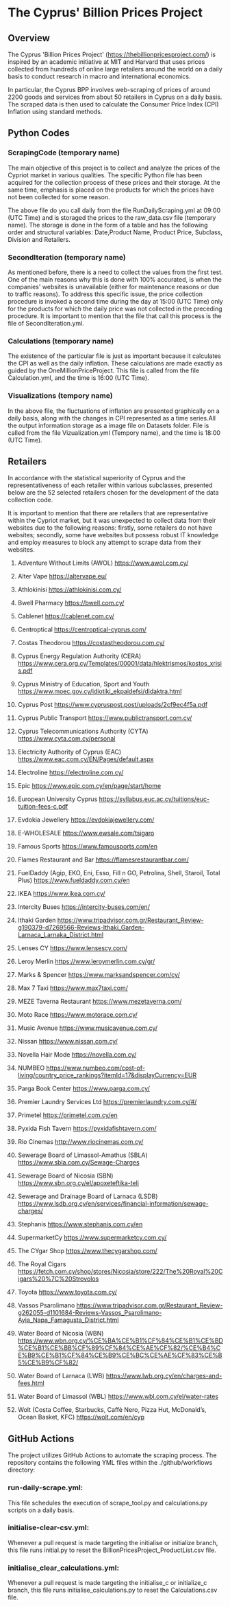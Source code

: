 
# The Cyprus' Billion Prices Project

## Overview

The Cyprus 'Billion Prices Project' (https://thebillionpricesproject.com/) is inspired by an academic initiative at MIT and Harvard that uses prices collected from hundreds of online large retailers around the world on a daily basis to conduct research in macro and international economics. 

In particular, the Cyprus BPP involves web-scraping of prices of around 2200 goods and services from about 50 retailers in Cyprus on a daily basis. The scraped data is then used to calculate the Consumer Price Index (CPI) Inflation using standard methods. 

## Python Codes

### ScrapingCode (temporary name)

The main objective of this project is to collect and analyze the prices of the Cypriot market in various qualities. The specific Python file has been acquired for the collection process of these prices and their storage. At the same time, emphasis is placed on the products for which the prices have not been collected for some reason.

The above file do you call daily from the file RunDailyScraping.yml at 09:00 (UTC Time) and is storaged the prices to the raw_data.csv file (temporary name). The storage is done in the form of a table and has the following order and structural variables: Date,Product Name, Product Price, Subclass, Division and Retailers.

### SecondIteration (temporary name)

As mentioned before, there is a need to collect the values from the first test. One of the main reasons why this is done with 100% accurated, is when the companies' websites is unavailable (either for maintenance reasons or due to traffic reasons). To address this specific issue, the price collection procedure is invoked a second time during the day at 15:00 (UTC Time) only for the products for which the daily price was not collected in the preceding procedure. It is important to mention that the file that call this process is the file of SecondIteration.yml.

### Calculations (temporary name)

The existence of the particular file is just as important because it calculates the CPI as well as the daily inflation. These calculations are made exactly as guided by the OneMillionPriceProject. This file is called from the file Calculation.yml, and the time is 16:00 (UTC Time).

### Visualizations (tempory name)

In the above file, the fluctuations of inflation are presented graphically on a daily basis, along with the changes in CPI represented as a time series.All the output information storage as a image file on Datasets folder. File is called from the file Vizualization.yml (Tempory name), and the time is 18:00 (UTC Time).

## Retailers

In accordance with the statistical superiority of Cyprus and the representativeness of each retailer within various subclasses, presented below are the 52 selected retailers chosen for the development of the data collection code.

It is important to mention that there are retailers that are representative within the Cypriot market, but it was unexpected to collect data from their websites due to the following reasons: firstly, some retailers do not have websites; secondly, some have websites but possess robust IT knowledge and employ measures to block any attempt to scrape data from their websites.

1. Adventure Without Limits (AWOL) https://www.awol.com.cy/ 

2. Alter Vape https://altervape.eu/ 

3. Athlokinisi https://athlokinisi.com.cy/ 

4. Bwell Pharmacy https://bwell.com.cy/ 

5. Cablenet	https://cablenet.com.cy/

6. Centroptical https://centroptical-cyprus.com/

7. Costas Theodorou https://costastheodorou.com.cy/

8. Cyprus Energy Regulation Authority (CERA) https://www.cera.org.cy/Templates/00001/data/hlektrismos/kostos_xrisis.pdf 

9. Cyprus Ministry of Education, Sport and Youth https://www.moec.gov.cy/idiotiki_ekpaidefsi/didaktra.html 

10. Cyprus Post	https://www.cypruspost.post/uploads/2cf9ec4f5a.pdf

11. Cyprus Public Transport https://www.publictransport.com.cy/

12. Cyprus Telecommunications Authority (CYTA)	https://www.cyta.com.cy/personal 

13. Electricity Authority of Cyprus (EAC) https://www.eac.com.cy/EN/Pages/default.aspx

14. Electroline	https://electroline.com.cy/ 

15. Epic https://www.epic.com.cy/en/page/start/home 

16. European University Cyprus	https://syllabus.euc.ac.cy/tuitions/euc-tuition-fees-c.pdf

17. Evdokia Jewellery https://evdokiajewellery.com/

18. E-WHOLESALE	https://www.ewsale.com/tsigaro 

19. Famous Sports	https://www.famousports.com/en 

20. Flames Restaurant and Bar https://flamesrestaurantbar.com/
    
21. FuelDaddy (Agip, EKO, Eni, Esso, Fill n GO, Petrolina, Shell, Staroil, Total Plus)	https://www.fueldaddy.com.cy/en 

22. IKEA https://www.ikea.com.cy/

23. Intercity Buses https://intercity-buses.com/en/

24. Ithaki Garden https://www.tripadvisor.com.gr/Restaurant_Review-g190379-d7269566-Reviews-Ithaki_Garden-Larnaca_Larnaka_District.html

25. Lenses CY https://www.lensescy.com/

26. Leroy Merlin https://www.leroymerlin.com.cy/gr/  

27. Marks & Spencer	https://www.marksandspencer.com/cy/

28. Max 7 Taxi https://www.max7taxi.com/

29. MEZE Taverna Restaurant https://www.mezetaverna.com/
    
30. Moto Race https://www.motorace.com.cy/

31. Music Avenue https://www.musicavenue.com.cy/  

32. Nissan https://www.nissan.com.cy/ 

33. Novella Hair Mode https://novella.com.cy/ 

34. NUMBEO https://www.numbeo.com/cost-of-living/country_price_rankings?itemId=17&displayCurrency=EUR

35. Parga Book Center https://www.parga.com.cy/

36. Premier Laundry Services Ltd https://premierlaundry.com.cy/#/ 

37. Primetel https://primetel.com.cy/en

38. Pyxida Fish Tavern https://pyxidafishtavern.com/

39. Rio Cinemas http://www.riocinemas.com.cy/ 

40. Sewerage Board of Limassol-Amathus (SBLA)	https://www.sbla.com.cy/Sewage-Charges 

41. Sewerage Board of Nicosia (SBN) https://www.sbn.org.cy/el/apoxeteftika-teli 

42. Sewerage and Drainage Board of Larnaca (LSDB) https://www.lsdb.org.cy/en/services/financial-information/sewage-charges/ 

43. Stephanis https://www.stephanis.com.cy/en 

44. SupermarketCy https://www.supermarketcy.com.cy/ 

45. The CYgar Shop https://www.thecygarshop.com/ 

46. The Royal Cigars https://fetch.com.cy/shop/stores/Nicosia/store/222/The%20Royal%20Cigars%20%7C%20Strovolos

47. Toyota https://www.toyota.com.cy/

48. Vassos Psarolimano https://www.tripadvisor.com.gr/Restaurant_Review-g262055-d1101684-Reviews-Vassos_Psarolimano-Ayia_Napa_Famagusta_District.html

49. Water Board of Nicosia (WBN) https://www.wbn.org.cy/%CE%BA%CE%B1%CF%84%CE%B1%CE%BD%CE%B1%CE%BB%CF%89%CF%84%CE%AE%CF%82/%CE%B4%CE%B9%CE%B1%CF%84%CE%B9%CE%BC%CE%AE%CF%83%CE%B5%CE%B9%CF%82/ 

50. Water Board of Larnaca (LWB) https://www.lwb.org.cy/en/charges-and-fees.html 

51. Water Board of Limassol (WBL) https://www.wbl.com.cy/el/water-rates 

52. Wolt (Costa Coffee, Starbucks, Caffè Nero, Pizza Hut, McDonald’s, Ocean Basket, KFC) https://wolt.com/en/cyp 

## GitHub Actions

The project utilizes GitHub Actions to automate the scraping process. The repository contains the following YML files within the ./github/workflows directory:

### run-daily-scrape.yml: 
This file schedules the execution of scrape_tool.py and calculations.py scripts on a daily basis.
### initialise-clear-csv.yml: 
Whenever a pull request is made targeting the initialise or initialize branch, this file runs initial.py to reset the BillionPricesProject_ProductList.csv file.
### initialise_clear_calculations.yml: 
Whenever a pull request is made targeting the initialise_c or initialize_c branch, this file runs initialise_calculations.py to reset the Calculations.csv file.
